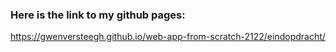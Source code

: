 

### Here is the link to my github pages:
https://gwenversteegh.github.io/web-app-from-scratch-2122/eindopdracht/ 
